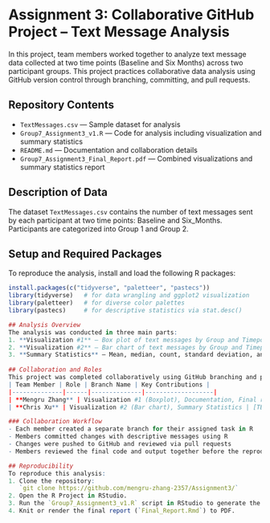 # Assignment 3: Collaborative GitHub Project – Text Message Analysis
In this project, team members worked together to analyze text message data collected at two time points (Baseline and Six Months) across two participant groups. This project practices collaborative data analysis using GitHub version control through branching, committing, and pull requests.

## Repository Contents
- `TextMessages.csv` — Sample dataset for analysis  
- `Group7_Assignment3_v1.R` — Code for analysis including visualization and summary statistics
- `README.md` — Documentation and collaboration details  
- `Group7_Assignment3_Final_Report.pdf` — Combined visualizations and summary statistics report

## Description of Data
The dataset `TextMessages.csv` contains the number of text messages sent by each participant at two time points: Baseline and Six_Months. Participants are categorized into Group 1 and Group 2.

## Setup and Required Packages
To reproduce the analysis, install and load the following R packages:

```r
install.packages(c("tidyverse", "paletteer", "pastecs"))
library(tidyverse)   # for data wrangling and ggplot2 visualization
library(paletteer)   # for diverse color palettes
library(pastecs)     # for descriptive statistics via stat.desc()

## Analysis Overview
The analysis was conducted in three main parts:
1. **Visualization #1** – Box plot of text messages by Group and Timepoint.  
2. **Visualization #2** – Bar chart of text messages by Group and Timepoint.  
3. **Summary Statistics** – Mean, median, count, standard deviation, and quartiles of text messages by Group and Timepoint.
   
## Collaboration and Roles
This project was completed collaboratively using GitHub branching and pull requests.
| Team Member | Role | Branch Name | Key Contributions |
|--------------|------|--------------|-------------------|
| **Mengru Zhang** | Visualization #1 (Boxplot), Documentation, Final report assembly | `Vis_1` | Created faceted boxplots, wrote README, merged final report |
| **Chris Xu** | Visualization #2 (Bar chart), Summary Statistics | [TBU] | Created faceted bar charts and descriptive summary tables |

### Collaboration Workflow
- Each member created a separate branch for their assigned task in R
- Members committed changes with descriptive messages using R
- Changes were pushed to GitHub and reviewed via pull requests
- Members reviewed the final code and output together before the reproducible report was generated

## Reproducibility
To reproduce this analysis:
1. Clone the repository:  
   `git clone https://github.com/mengru-zhang-2357/Assignment3/`
2. Open the R Project in RStudio.
3. Run the `Group7_Assignment3_v1.R` script in RStudio to generate the boxplots, bar charts, and summary statistics.
4. Knit or render the final report (`Final_Report.Rmd`) to PDF.
